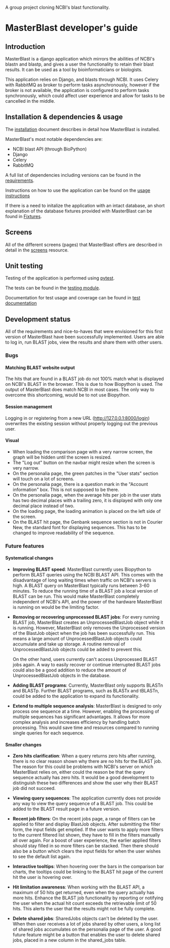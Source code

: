 A group project cloning NCBI's blast functionality.


# MasterBlast developer's guide

## Introduction

MasterBlast is a django application which mirrors the abilities of NCBI's
blastn and blastp, and gives a user the functionality to retain their blast
results. It can be used as a tool by bioinformaticians or biologists.

This application relies on Django, and blasts through NCBI. It uses Celery with RabbitMQ as broker to perform tasks asynchronously, however if the broker is not available, the application is configured to perform tasks synchronously, which could affect user experience and allow for tasks to be cancelled in the middle.

## Installation & dependencies & usage

The [installation](/.README/README.Installation.md) document describes in detail how MasterBlast is installed.

MasterBlast's most notable dependencies are:

- NCBI blast API (through BioPython)
- Django
- Celery 
- RabbitMQ 

A full list of dependencies including versions can be found in the [requirements](/requirements/dev.txt).

Instructions on how to use the application can be found on the [usage instructions](/.README/README.Usage.md)

If there is a need to initalize the application with an intact database, an short explanation of the database fixtures provided with MasterBlast can be found in [Fixtures](/.README/fixtures/README.Fixtures.md).

## Screens

All of the different screens (pages) that MasterBlast offers are described in detail in the [screens](README.Screens.md) resource.

## Unit testing

Testing of the application is performed using [pytest](https://docs.pytest.org/en/latest/contents.html).

The tests can be found in the [testing module](/testing).

Documentation for test usage and coverage can be found in [test documentation](/testing/README.testing.md)

## Development status

All of the requirements and nice-to-haves that were envisioned for this first version of
MasterBlast have been successfully implemented. Users are able to log in, run
BLAST jobs, view the results and share them with other users.

### Bugs

#### Matching BLAST website output

The hits that are found in a BLAST job do not 100% match what is displayed on NCBI's BLAST in the browser. This is due to how Biopython is used. The output of MasterBlast does match NCBI in most cases. The only way to overcome this shortcoming, would
be to not use Biopython.

#### Session management

Logging in or registering from a new URL (http://127.0.0.1:8000/login) overwrites the existing session without properly logging out the previous user.

#### Visual

- When loading the comparison page with a very narrow screen, the graph will be hidden until the screen is resized.
- The "Log out" button on the navbar might resize when the screen is very narrow.
- On the personalia page, the green patches in the "User stats" section will touch on a lot of screens.
- On the personalia page, there is a question mark in the "Account information" box. This is not supposed to be there.
- On the personalia page, when the average hits per job in the user stats has two decimal places with a trailing zero, it is displayed with only one decimal place instead of two.
- On the loading page, the loading animation is placed on the left side of the screen.
- On the BLAST hit page, the Genbank sequence section is not in Courier New, the standard font for displaying sequences. This has to be changed to improve readability of the sequence.

### Future features

#### Systematical changes

- **Improving BLAST speed**:
  MasterBlast currently uses Biopython to perform BLAST queries using the NCBI BLAST API.
  This comes with the disadvantage of long waiting times when traffic on
  NCBI's servers is high. A BLAST query on MasterBlast typically runs between 3-60 minutes.
  To reduce the running time of a BLAST job a local version of BLAST can be run.
  This would make MasterBlast completely independent of NCBI's API, and the power of
  the hardware MasterBlast is running on would be the limiting factor.

- **Removing or recovering unprocessed BLAST jobs**:
  For every running BLAST job, MasterBlast creates an UnprocessedBlastJob object
  while it is running. However, MasterBlast only removes the Unprocessed version of
  the BlastJob object when the job has been successfully run. This means a large
  amount of UnprocessedBlastJob objects could accumulate and take up storage. A
  routine removal of UnprocessedBlastJob objects could be added to prevent this.

  On the other hand, users currently can't access Unprocessed BLAST jobs again. A way to easily
  recover or continue interrupted BLAST jobs could also be a good addition to reduce
  the amount of UnprocessedBlastJob objects in the database.

- **Adding BLAST programs**:
  Currently, MasterBlast only supports BLASTn and BLASTp. Further BLAST programs,
  such as BLASTx and tBLASTn, could be added to the application to expand its functionality.

- **Extend to multiple sequence analysis**:
  MasterBlast is designed to only process one sequence at a time. However, enabling the
  processing of multiple sequences has significant advantages. It allows for more complex
  analysis and increases efficiency by handling batch processing. This would save time and
  resources compared to running single queries for each sequence.

#### Smaller changes

- **Zero hits clarification**:
  When a query returns zero hits after running, there is no clear reason shown why there are no
  hits for the BLAST job. The reason for this could be problems with NCBI's server on which
  MasterBlast relies on, either could the reason be that the query sequence actually has zero
  hits. It would be a good development to distinguish these two differences and show the user
  why their BLAST job did not succeed.

- **Viewing query sequences**:
  The application currently does not provide any way to view the query sequence of
  a BLAST job. This could be added to the BLAST result page in a future version.

- **Recent job filters**:
  On the recent jobs page, a range of filters can be applied to filter and display BlastJob objects.
  After submitting the filter form, the input fields get emptied. If the user wants to apply
  more filters to the current filtered list shown, they have to fill in the filters manually
  all over again. For a boost of user experience, the earlier applied filters should stay
  filled in so more filters can be stacked. Then there should also be a button which clears
  the input fields for when the user wishes to see the default list again.

- **Interactive tooltips**:
  When hovering over the bars in the comparison bar charts, the tooltips could be linking
  to the BLAST hit page of the current hit the user is hovering over.

- **Hit limitation awareness**:
  When working with the BLAST API, a maximum of 50 hits get returned, even when the query actually
  has more hits. Enhance the BLAST job functionality by reporting or notifying the user when the
  actual hit count exceeds the retrievable limit of 50 hits. This alerts the user that the results
  might not be fully complete.

- **Delete shared jobs**:
  SharedJobs objects can't be deleted by the user. When then user receives a lot of jobs shared by
  other users, a long list of shared jobs accumulates on the personalia page of the user. A good
  future feature might be a button that enables the user to delete shared jobs, placed in a new
  column in the shared_jobs table.
